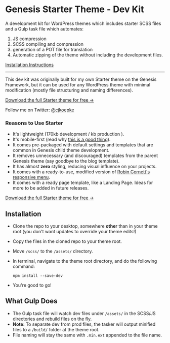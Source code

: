 # Genesis Starter Theme - Dev Kit

A development kit for WordPress themes which includes starter SCSS files and a Gulp task file which automates:

1. JS compression
2. SCSS compiling and compression
3. generation of a POT file for translation
4. Automatic zipping of the theme without including the development files.

<a href="#installation">Installation Instructions</a>

<hr/>

This dev kit was originally built for my own Starter theme on the Genesis Framework, but it can be used for any WordPress theme with minimal modification (mostly file structuring and naming differences).

<a href="https://calvinkoepke.com/genesis-starter-theme/">Download the full Starter theme for free &rarr;</a>

Follow me on Twitter: <a href="https://twitter.com/cjkoepke">@cjkoepke</a>

### Reasons to Use Starter

- It's lightweight (170kb development / kb production ).
- It's mobile-first (read why <a href="https://calvinkoepke.com/mobile-first">this is a good thing</a>).
- It comes pre-packaged with default settings and templates that are common in Genesis child theme development.
- It removes unnecessary (and discouraged) templates from the parent Genesis theme (say goodbye to the blog template).
- It has almost **zero** styling, reducing visual influence on your projects.
- It comes with a ready-to-use, modified version of <a href="http://robincornett.com/genesis-responsive-menu/">Robin Cornett's responsive menu</a>.
- It comes with a ready page template, like a Landing Page. Ideas for more to be added in future releases.

<a href="https://calvinkoepke.com/genesis-starter-theme/">Download the full Starter theme for free &rarr;</a>

</hr>

## Installation
- Clone the repo to your desktop, somewhere **other** than in your theme root (you don't want updates to override your theme edits!)
- Copy the files in the cloned repo to your theme root.
- Move `/scss/` to the `/assets/` directory.
- In terminal, navigate to the theme root directory, and do the following command:

	```npm install --save-dev```

- You're good to go!

## What Gulp Does
- The Gulp task file will watch dev files under `/assets/` in the SCSS/JS directories and rebuild files on the fly.
- **Note:** To separate dev from prod files, the tasker will output minified files to a `/build/` folder at the theme root.
- File naming will stay the same with `.min.ext` appended to the file name.